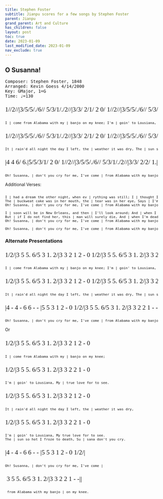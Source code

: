 ```yaml
---
title: Stephen Foster
subtitle: Jianpu scores for a few songs by Stephen Foster
parent: Jianpu
grand_parent: Art and Culture
has_children: false
layout: post
toc: true
date: 2023-01-09
last_modified_date: 2023-01-09
nav_exclude: true
---
```


<style>
@font-face {
    font-family: Jianpu;
    src: url("{{site.webfontdirectory}}/jianpu/JianpuASCII.ttf ");
}
.jianpu {
    font-family: Jianpu;
    line-height: 1.5;
    font-size: 150%
}
.lyrics {
    font-size: 80%
}
@media (max-width: 50rem) {
    .jianpu  {
        font-size: 120%;
    }
    .lyrics {
        font-size: 64%
    }
}
</style>

<!--
https://zn-live.zupfnoter.de/
https://github.com/kgoess/foster-abc/tree/master/abc-src
-->


## O Susanna!
<pre>
Composer: Stephen Foster, 1848
Arranged: Kevin Goess 4/14/2000
Key: GMajor, 1=G
Time: ♩=130
</pre>

<pre class="jianpu">
1//2//|3/5/5/./6// 5/3/1/./2//|3/3/ 2/1/ 2 0/ 1//2//|3/5/5/./6// 5/3/ 1/./2//|3/3/ 2/2/ 1 0/ 
</pre>
<pre class="lyrics">
I | come from Alabama with my | banjo on my knee; I'm | goin' to Lousiana, My true love for to see.
</pre>

<pre class="jianpu">
1//2//|3/5/5/./6// 5/3/1/./2//|3/3/ 2/1/ 2 0/ 1//2//|3/5/5/./6// 5/3/1/./ 2//|3/3/ 2/2/ 1 0 |
</pre>
<pre class="lyrics">
It | rain'd all night the day I left, the | weather it was dry, The | sun so hot I froze to death, Su | sana don't you cry.
</pre>

<pre class="jianpu">
|4 4 6/ 6.|5/5/3/1/ 2 0/ 1//2//|3/5/5/./6// 5/3/1/./2//|3/3/ 2/2/ 1.||
</pre>
<pre class="lyrics">
Oh! Susanna, | don't you cry for me, I've come | from Alabama with my banjo | on my knee.
</pre>



Additional Verses:

<pre class="lyrics">

I | had a dream the other night, when ev | rything was still; I | thought I saw Susanna dear, a | comin' down the hill,
The | buckweat cake was in her mouth, the | tear was in her eye, Says | I'm coming from the south, Su | sana don't you cry.
Oh! Susanna, | don't you cry for me, I've come | from Alabama with my banjo | on my knee.

I | soon will be in New Orleans, and then | I'll look around; And | when I find Susanna, I'll | fall upon the ground,
But | if I do not find her, this | man will surely die, And | when I'm dead and buried, Su | sana don't you cry.
Oh! Susanna, | don't you cry for me, I've come | from Alabama with my banjo | on my knee.

Oh! Susanna, | don't you cry for me, I've come | from Alabama with my banjo | on my knee.
</pre>



### Alternate Presentations

<pre class="jianpu">
1/2/|3 5 5. 6/5 3 1. 2/|3 3 2 1 2 - 0 1/2/|3 5 5. 6/5 3 1. 2/|3 3 2 2 1 - 0 
</pre>
<pre class="lyrics">
I | come from Alabama with my | banjo on my knee; I'm | goin' to Lousiana, My | true love for to see.
</pre>

<pre class="jianpu">
1/2/|3 5 5. 6/5 3 1. 2/|3 3 2 1 2 - 0 1/2/|3 5 5. 6/5 3 1. 2/|3 3 2 2 1 - 0 - |
</pre>
<pre class="lyrics">
It | rain'd all night the day I left, the | weather it was dry, The | sun so hot I froze to death, Su | sana don't you cry.
</pre>

<pre class="jianpu">
|4 - 4 - 6 6 - - |5 5 3 1 2 - 0 1/2/|3 5 5. 6/5 3 1. 2/|3 3 2 2 1 - -||
</pre>
<pre class="lyrics">
Oh! Susanna, | don't you cry for me, I've come | from Alabama with my banjo | on my knee.
</pre>

Or

<pre class="jianpu">
1/2/|3 5 5. 6/5 3 1. 2/|3 3 2 1 2 - 0 
</pre>
<pre class="lyrics">
I | come from Alabama with my | banjo on my knee; 
</pre>

<pre class="jianpu">
1/2/|3 5 5. 6/5 3 1. 2/|3 3 2 2 1 - 0 
</pre>
<pre class="lyrics">
I'm | goin' to Lousiana, My | true love for to see.
</pre>

<pre class="jianpu">
1/2/|3 5 5. 6/5 3 1. 2/|3 3 2 1 2 - 0 
</pre>
<pre class="lyrics">
It | rain'd all night the day I left, the | weather it was dry,
</pre>

<pre class="jianpu">
1/2/|3 5 5. 6/5 3 1. 2/|3 3 2 2 1 - 0 
</pre>
<pre class="lyrics">
I'm | goin' to Lousiana, My true love for to see.
The | sun so hot I froze to death, Su | sana don't you cry.
</pre>

<pre class="jianpu">
|4 - 4 - 6 6 - - |5 5 3 1 2 - 0 1/2/|
</pre>
<pre class="lyrics">
Oh! Susanna, | don't you cry for me, I've come |
</pre>

<pre class="jianpu">
 3 5 5. 6/5 3 1. 2/|3 3 2 2 1 - -||
</pre>
<pre class="lyrics">
 from Alabama with my banjo | on my knee.
</pre>


<!--
With chords: (How do I put these in numerical format?)
   G           G  A  D     G            G  D7 G 
1//2//|3/5/5/./6// 5/3/1/./2//|3/3/ 2/1/ 2 0/1//2//|3/5/5/./6// 5/3/ 1/./2//|3/3/ 2/2/ 1 0/ 

   G           G  A  D     G            G  D7 G
1//2//|3/5/5/./6// 5/3/1/./2//|3/3/ 2/1/ 2 0/1//2//|3/5/5/./6// 5/3/1/./ 2//|3/3/ 2/2/ 1 0 |

 C        G    D      G     Em    G  D7 G   
|4 4 6/ 6.|5/5/3/1/ 2 0/ 1//2//|3/5/5/./6// 5/3/1/./2//|3/3/ 2/2/ 3.||
-->


<!--
## We Wish You a Merry Christmas
<pre>
Composer: English Traditional
Key: BbMajor, 1=Bb
Time: ♩=180
</pre>

<pre class="jianpu">
5|1' 1'/2'/ 1'/7/ 6 6 6|2' 2'/3'/ 2'/1'/ 7 5 5|3' 3'/4'/ 3'/2'/ 1' 6 5/5/|6 2' 7 1' -
</pre>
<pre class="lyrics">
We | wish you a Merry Christmas, We | wish you a Merry Christmas, We | wish you a Merry Christmas, and a | happy New Year!
</pre>

<pre class="jianpu">
5|1' 1'  1'  7 - 7|1' 7  6  5 - 2'|3' 2'/2'/ 1'/1'/ 5' 5 5/5/|6 2' 7 1' - 
</pre>
<pre class="lyrics">
Good | tidings we bring to | you and your kin. We | wish you a Merry Christmas, and a | happy New Year!
</pre>


Additional Verses:

<pre class="lyrics">
Now | bring us some figgy pudding, Now | bring us some figgy pudding, Now | bring us some figgy pudding, and a | cup of good cheer!
Good | tidings we bring to | you and your kin. We | wish you a Merry Christmas, and a | happy New Year!

We | won't go until get some, we | won't go until get some, we | won't go until get some, so | bring some out here!
Good | tidings we bring to | you and your kin. We | wish you a Merry Christmas, and a | happy New Year!
</pre>
-->



